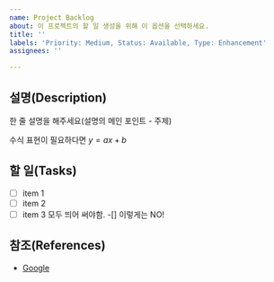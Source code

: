 ```yaml
---
name: Project Backlog
about: 이 프로젝트의 할 일 생성을 위해 이 옵션을 선택하세요.
title: ''
labels: 'Priority: Medium, Status: Available, Type: Enhancement'
assignees: ''

---
```


## 설명(Description)

한 줄 설명을 해주세요(설명의 메인 포인트 - 주제)

수식 표현이 필요하다면 $y=ax+b$

## 할 일(Tasks)

- [ ] item 1
- [ ] item 2
- [ ] item 3
모두 띄어 써야함. -[] 이렇게는 NO!

## 참조(References)

- [Google](https://www.google.com/)
